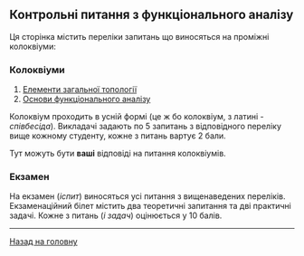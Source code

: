## Контрольні питання з функціонального аналізу

Ця сторінка містить переліки запитань що виносяться на проміжні колоквіуми:

### Колоквіуми

1. [Елементи загальної топології](colloquium.pdf)
2. [Основи функціонального аналізу](colloquium2.pdf)

Колоквіум проходить в усній формі (це ж бо колоквіум, з латині - _співбесіда_). Викладачі задають по 5 запитань з відповідного переліку вище кожному студенту, кожне з питань вартує 2 бали.

Тут можуть бути **ваші** відповіді на питання колоквіумів.

### Екзамен

На екзамен (_іспит_) виносяться усі питання з вищенаведених переліків. Екзаменаційний білет містить два теоретичні запитання та дві практичні задачі. Кожне з питань (_і задач_) оцінюється у 10 балів.

---

[Назад на головну](../README.md)